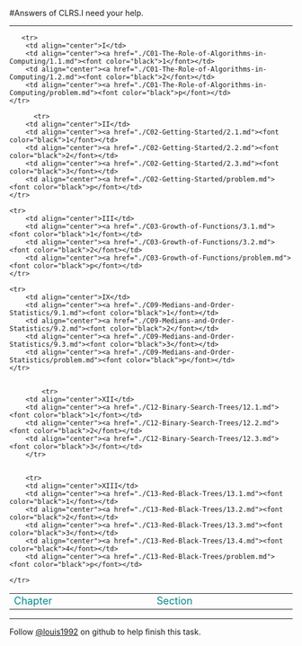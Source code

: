 #Answers of CLRS.I need your help.
***




<table class="table table-bordered table-striped table-condensed">
    <tr>
        <td><font size="4px" color="#0x888888">Chapter</font></td>
		<td align = "center" colspan='20' width = "100%"><font size="4px" color="#0x888888">Section</font></td>
    </tr>
    
       <tr>
    	<td align="center">I</td>
		<td align="center"><a href="./C01-The-Role-of-Algorithms-in-Computing/1.1.md"><font color="black">1</font></td>
		<td align="center"><a href="./C01-The-Role-of-Algorithms-in-Computing/1.2.md"><font color="black">2</font></td>
		<td align="center"><a href="./C01-The-Role-of-Algorithms-in-Computing/problem.md"><font color="black">p</font></td>
    </tr>
    
          <tr>
    	<td align="center">II</td>
		<td align="center"><a href="./C02-Getting-Started/2.1.md"><font color="black">1</font></td>
		<td align="center"><a href="./C02-Getting-Started/2.2.md"><font color="black">2</font></td>
		<td align="center"><a href="./C02-Getting-Started/2.3.md"><font color="black">3</font></td>
		<td align="center"><a href="./C02-Getting-Started/problem.md"><font color="black">p</font></td>
    </tr>
    
    <tr>
    	<td align="center">III</td>
		<td align="center"><a href="./C03-Growth-of-Functions/3.1.md"><font color="black">1</font></td>
		<td align="center"><a href="./C03-Growth-of-Functions/3.2.md"><font color="black">2</font></td>
		<td align="center"><a href="./C03-Growth-of-Functions/problem.md"><font color="black">p</font></td>
    </tr>
    
    <tr>
    	<td align="center">IX</td>
		<td align="center"><a href="./C09-Medians-and-Order-Statistics/9.1.md"><font color="black">1</font></td>
		<td align="center"><a href="./C09-Medians-and-Order-Statistics/9.2.md"><font color="black">2</font></td>
		<td align="center"><a href="./C09-Medians-and-Order-Statistics/9.3.md"><font color="black">3</font></td>
		<td align="center"><a href="./C09-Medians-and-Order-Statistics/problem.md"><font color="black">p</font></td>
    </tr>
    
    
            <tr>
    	<td align="center">XII</td>
		<td align="center"><a href="./C12-Binary-Search-Trees/12.1.md"><font color="black">1</font></td>
		<td align="center"><a href="./C12-Binary-Search-Trees/12.2.md"><font color="black">2</font></td>
		<td align="center"><a href="./C12-Binary-Search-Trees/12.3.md"><font color="black">3</font></td>
		</tr>
    
    
        <tr>
    	<td align="center">XIII</td>
		<td align="center"><a href="./C13-Red-Black-Trees/13.1.md"><font color="black">1</font></td>
		<td align="center"><a href="./C13-Red-Black-Trees/13.2.md"><font color="black">2</font></td>
		<td align="center"><a href="./C13-Red-Black-Trees/13.3.md"><font color="black">3</font></td>
		<td align="center"><a href="./C13-Red-Black-Trees/13.4.md"><font color="black">4</font></td>
		<td align="center"><a href="./C13-Red-Black-Trees/problem.md"><font color="black">p</font></td>
		
    </tr>

</table>


***
Follow [@louis1992](https://github.com/gzc) on github to help finish this task.